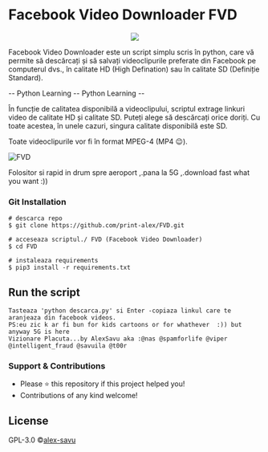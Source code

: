 # Facebook Video Downloader FVD

<p align="center">
  <img src="https://user-images.githubusercontent.com/63598548/79130552-0e375200-7d9f-11ea-8adf-d829a286abe4.png">
</p>

Facebook Video Downloader este un script simplu scris în python, care vă permite să descărcați și să salvați videoclipurile preferate din Facebook pe computerul dvs., în calitate HD (High Defination) sau în calitate SD (Definiție Standard).

-- Python Learning -- Python Learning -- 

În funcție de calitatea disponibilă a videoclipului, scriptul extrage linkuri video de calitate HD și calitate SD. Puteți alege să descărcați orice doriți. Cu toate acestea, în unele cazuri, singura calitate disponibilă este SD.

Toate videoclipurile vor fi în format MPEG-4 (MP4 😉).

![FVD](https://user-images.githubusercontent.com/63598548/79155330-dd6c1280-7dc8-11ea-9995-5c090ec5b92a.gif)

Folositor si rapid in drum spre aeroport ,.pana la 5G ,.download fast what you want :)) 

### Git Installation
```
# descarca repo
$ git clone https://github.com/print-alex/FVD.git

# acceseaza scriptul./ FVD (Facebook Video Downloader)
$ cd FVD

# instaleaza requirements 
$ pip3 install -r requirements.txt
```
## Run the script 
```
Tasteaza 'python descarca.py' si Enter -copiaza linkul care te aranjeaza din facebook videos.
PS:eu zic k ar fi bun for kids cartoons or for whathever  :)) but anyway 5G is here 
Vizionare Placuta...by AlexSavu aka :@nas @spamforlife @viper @intelligent_fraud @savuila @t00r 
```

### Support & Contributions
- Please ⭐️ this repository if this project helped you!
- Contributions of any kind welcome! 

## License
GPL-3.0 ©[alex-savu](https://github.com/print-alex/)
